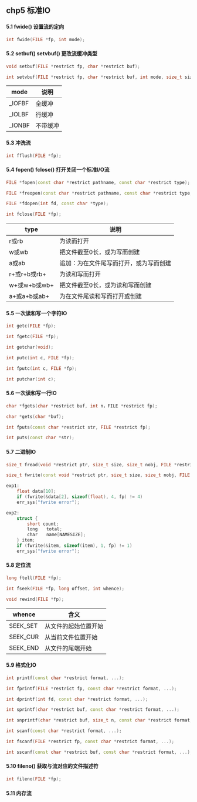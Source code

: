 ## chp5 标准IO

#### 5.1 fwide() 设置流的定向
```C++
int fwide(FILE *fp, int mode);
```

#### 5.2 setbuf() setvbuf() 更改流缓冲类型
```C++
void setbuf(FILE *restrict fp, char *restrict buf);

int setvbuf(FILE *restrict fp, char *restrict buf, int mode, size_t size);
```
|  mode   | 说明  |
|  ----  | ----  |
| _IOFBF  | 全缓冲 |
| _IOLBF  | 行缓冲 |
| _IONBF  | 不带缓冲 |

#### 5.3 冲洗流
```C++
int fflush(FILE *fp);
```
#### 5.4 fopen() fclose() 打开关闭一个标准I/O流
```C++
FILE *fopen(const char *restrict pathname, const char *restrict type);

FILE *freopen(const char *restrict pathname, const char *restrict type, FILE *restrict fp);

FILE *fdopen(int fd, const char *type);

int fclose(FILE *fp);
```
|  type   | 说明  |
|  ----  | ----  |
| r或rb  | 为读而打开 |
| w或wb  | 把文件截至0长，或为写而创建 |
| a或ab  | 追加：为在文件尾写而打开，或为写而创建 |
| r+或r+b或rb+  | 为读和写而打开 |
| w+或w+b或wb+  | 把文件截至0长，或为读和写而创建 |
| a+或a+b或ab+  | 为在文件尾读和写而打开或创建 |

#### 5.5 一次读和写一个字符IO
```C++
int getc(FILE *fp);

int fgetc(FILE *fp);

int getchar(void);

int putc(int c, FILE *fp);

int fputc(int c, FILE *fp);

int putchar(int c);
```
#### 5.6 一次读和写一行IO
```C++
char *fgets(char *restrict buf, int n，FILE *restrict fp);

char *gets(char *buf);

int fputs(const char *restrict str, FILE *restrict fp);

int puts(const char *str);
```

#### 5.7 二进制IO
```C++
size_t fread(void *restrict ptr, size_t size, size_t nobj, FILE *restrict fp);

size_t fwrite(const void *restrict ptr, size_t size, size_t nobj, FILE *restrict fp);

exp1:
    float data[10];
    if (fwrite(&data[2], sizeof(float), 4, fp) != 4)
    err_sys("fwrite error");

exp2:
    struct {
        short count;
        long　　total;
        char　　name[NAMESIZE];
    } item;
    if (fwrite(&item, sizeof(item), 1, fp) != 1)
    err_sys("fwrite error");


```

#### 5.8 定位流
```C++
long ftell(FILE *fp);

int fseek(FILE *fp, long offset, int whence);

void rewind(FILE *fp);
```
|  whence   | 含义  |
|  ----  | ----  |
| SEEK_SET  | 从文件的起始位置开始 |
| SEEK_CUR  | 从当前文件位置开始 |
| SEEK_END | 从文件的尾端开始 |

#### 5.9 格式化IO
```C++
int printf(const char *restrict format, ...);

int fprintf(FILE *restrict fp, const char *restrict format, ...);

int dprintf(int fd, const char *restrict format, ...);

int sprintf(char *restrict buf, const char *restrict format, ...);

int snprintf(char *restrict buf, size_t n, const char *restrict format, ...);

int scanf(const char *restrict format, ...);

int fscanf(FILE *restrict fp, const char *restrict format, ...);

int sscanf(const char *restrict buf, const char *restrict format, ...);
```

#### 5.10 fileno() 获取与流对应的文件描述符
```C++
int fileno(FILE *fp);
```

#### 5.11 内存流
